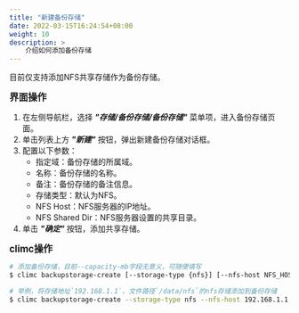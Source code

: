 ```yaml
---
title: "新建备份存储"
date: 2022-03-15T16:24:54+08:00
weight: 10
description: >
    介绍如何添加备份存储
---
```


目前仅支持添加NFS共享存储作为备份存储。

<big>**界面操作**</big>

1. 在左侧导航栏，选择 **_"存储/备份存储/备份存储"_** 菜单项，进入备份存储页面。
2. 单击列表上方 **_"新建"_** 按钮，弹出新建备份存储对话框。
3. 配置以下参数：
    - 指定域：备份存储的所属域。
    - 名称：备份存储的名称。
    - 备注：备份存储的备注信息。
    - 存储类型：默认为NFS。
    - NFS Host：NFS服务器的IP地址。
    - NFS Shared Dir：NFS服务器设置的共享目录。
4. 单击 **_"确定"_** 按钮，添加共享存储。

<big>**climc操作**</big>

```bash
# 添加备份存储，目前--capacity-mb字段无意义，可随便填写
$ climc backupstorage-create [--storage-type {nfs}] [--nfs-host NFS_HOST] [--nfs-shared-dir NFS_SHARED_DIR] [--capacity-mb CAPACITY_MB] [--description <DESCRIPTION>] <NAME>

# 举例，将存储地址`192.168.1.1`，文件路径`/data/nfs`的nfs存储添加到备份存储
$ climc backupstorage-create --storage-type nfs --nfs-host 192.168.1.1 --nfs-shared-dir /data/nfs --capacity-mb 100000 backupstorage

```
